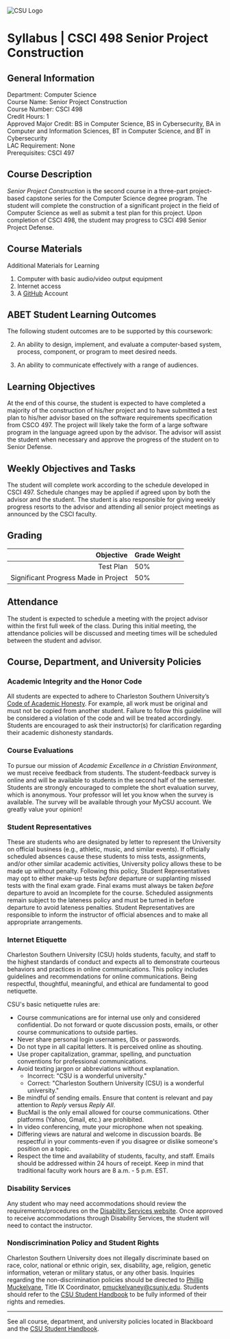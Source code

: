 ![CSU Logo](../media/CSU_logo.svg "Charleston Southern University")

Syllabus | CSCI 498 Senior Project Construction
===============================================

## General Information

Department: Computer Science  
Course Name: Senior Project Construction  
Course Number: CSCI 498  
Credit Hours: 1  
Approved Major Credit: BS in Computer Science, BS in Cybersecurity, BA in Computer and Information Sciences, BT in Computer Science, and BT in Cybersecurity  
LAC Requirement: None  
Prerequisites: CSCI 497

## Course Description

*Senior Project Construction* is the second course in a three-part project-based capstone series for the Computer Science degree program. The student will complete the construction of a significant project in the field of Computer Science as well as submit a test plan for this project. Upon completion of CSCI 498, the student may progress to CSCI 498 Senior Project Defense.

## Course Materials

Additional Materials for Learning

1.  Computer with basic audio/video output equipment
2.  Internet access
3.  A [GitHub](https://github.com/) Account


## ABET Student Learning Outcomes

The following student outcomes are to be supported by this coursework:

2.  An ability to design, implement, and evaluate a computer-based system, process, component, or program to meet desired needs.

3.  An ability to communicate effectively with a range of audiences.


## Learning Objectives

At the end of this course, the student is expected to have completed a majority of the construction of his/her project and to have submitted a test plan to his/her advisor based on the software requirements specification from CSCO 497. The project will likely take the form of a large software program in the language agreed upon by the advisor. The advisor will assist the student when necessary and approve the progress of the student on to Senior Defense.

## Weekly Objectives and Tasks

The student will complete work according to the schedule developed in CSCI 497. Schedule changes may be applied if agreed upon by both the advisor and the student. The student is also responsible for giving weekly progress resorts to the advisor and attending all senior project meetings as announced by the CSCI faculty.

## Grading

| Objective                            | Grade Weight |
|-------------------------------------:|--------------|
| Test Plan                            | 50%          |
| Significant Progress Made in Project | 50%          |

## Attendance

The student is expected to schedule a meeting with the project advisor within the first full week of the class. During this initial meeting, the attendance policies will be discussed and meeting times will be scheduled between the student and advisor.

## Course, Department, and University Policies

### Academic Integrity and the Honor Code

All students are expected to adhere to Charleston Southern University’s [Code of Academic Honesty](https://www.charlestonsouthern.edu/wp-content/uploads/Policy-R-58-updated-Feb-2023.pdf). For example, all work must be original and must not be copied from another student. Failure to follow this guideline will be considered a violation of the code and will be treated accordingly. Students are encouraged to ask their instructor(s) for clarification regarding their academic dishonesty standards.

### Course Evaluations

To pursue our mission of *Academic Excellence in a Christian Environment*, we must receive feedback from students. The student-feedback survey is online and will be available to students in the second half of the semester. Students are strongly encouraged to complete the short evaluation survey, which is anonymous. Your professor will let you know when the survey is available. The survey will be available through your MyCSU account. We greatly value your opinion!

### Student Representatives

These are students who are designated by letter to represent the University on official business (e.g., athletic, music, and similar events). If officially scheduled absences cause these students to miss tests, assignments, and/or other similar academic activities, University policy allows these to be made up without penalty. Following this policy, Student Representatives may opt to either make-up tests *before* departure or supplanting missed tests with the final exam grade. Final exams must always be taken *before* departure to avoid an Incomplete for the course. Scheduled assignments remain subject to the lateness policy and must be turned in before departure to avoid lateness penalties. Student Representatives are responsible to inform the instructor of official absences and to make all appropriate arrangements.

### Internet Etiquette

Charleston Southern University (CSU) holds students, faculty, and staff to the highest standards of conduct and expects all to demonstrate courteous behaviors and practices in online communications. This policy includes guidelines and recommendations for online communications. Being respectful, thoughtful, meaningful, and ethical are fundamental to good netiquette.

CSU's basic netiquette rules are:

*  Course communications are for internal use only and considered confidential. Do not forward or quote discussion posts, emails, or other course communications to outside parties.
*  Never share personal login usernames, IDs or passwords.
*  Do not type in all capital letters. It is perceived online as shouting.
*  Use proper capitalization, grammar, spelling, and punctuation conventions for professional communications.
*  Avoid texting jargon or abbreviations without explanation.
    *   Incorrect: "CSU is a wonderful university."
    *   Correct: "Charleston Southern University (CSU) is a wonderful university."
*  Be mindful of sending emails. Ensure that content is relevant and pay attention to *Reply* versus *Reply All*. 
*  BucMail is the only email allowed for course communications. Other platforms (Yahoo, Gmail, etc.) are prohibited. 
*  In video conferencing, mute your microphone when not speaking.
*  Differing views are natural and welcome in discussion boards. Be respectful in your comments-even if you disagree or dislike someone's position on a topic. 
*  Respect the time and availability of students, faculty, and staff. Emails should be addressed within 24 hours of receipt. Keep in mind that traditional faculty work hours are 8 a.m. - 5 p.m. EST.

### Disability Services

Any student who may need accommodations should review the requirements/procedures on the [Disability Services website](https://www.charlestonsouthern.edu/academics/student-success-center/disability-services/). Once approved to receive accommodations through Disability Services, the student will need to contact the instructor.

### Nondiscrimination Policy and Student Rights

Charleston Southern University does not illegally discriminate based on race, color, national or ethnic origin, sex, disability, age, religion, genetic information, veteran or military status, or any other basis.  Inquiries regarding the non-discrimination policies should be directed to [Phillip Muckelvane](https://www.charlestonsouthern.edu/directory/muckelvaney-phillip/), Title IX Coordinator, <pmuckelvaney@csuniv.edu>.  Students should refer to the [CSU Student Handbook](https://www.charlestonsouthern.edu/current-students/student-resources/) to be fully informed of their rights and remedies.

------------

See all course, department, and university policies located in Blackboard and the [CSU Student Handbook](https://www.charlestonsouthern.edu/current-students/student-resources/).